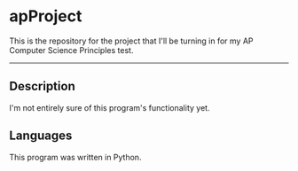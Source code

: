 # apProject
This is the repository for the project that I'll be turning in for my AP Computer Science Principles test.

---
## Description
I'm not entirely sure of this program's functionality yet.


## Languages
This program was written in Python.
